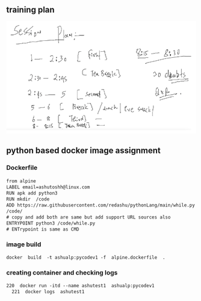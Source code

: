 ## training plan 

<img src="plan.png">

## python based docker image assignment 

### Dockerfile 

```
from alpine 
LABEL email=ashutoshh@linux.com 
RUN apk add python3 
RUN mkdir  /code 
ADD https://raw.githubusercontent.com/redashu/pythonLang/main/while.py /code/ 
# copy and add both are same but add support URL sources also 
ENTRYPOINT python3 /code/while.py 
# ENTrypoint is same as CMD 
```

### image build 

```
docker  build  -t ashualp:pycodev1 -f  alpine.dockerfile  . 

```

### creating container and checking logs 

```
220  docker run -itd --name ashutest1  ashualp:pycodev1 
  221  docker logs  ashutest1
```



